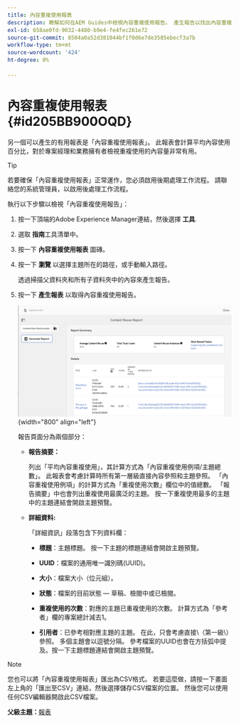 ```yaml
---
title: 內容重複使用報表
description: 瞭解如何在AEM Guides中檢視內容重複使用報告。 產生報告以找出內容重複使用的百分比。
exl-id: 658ae0fd-9032-4480-b9e4-fe4fec261e72
source-git-commit: 8504a0a52d381044bf1f0d6e7de3585ebecf3a7b
workflow-type: tm+mt
source-wordcount: '424'
ht-degree: 0%

---
```


# 內容重複使用報表 {#id205BB900OQD}

另一個可以產生的有用報表是「內容重複使用報表」。 此報表會計算平均內容使用百分比，對於專案經理和業務擁有者檢視重複使用的內容量非常有用。

>[!TIP]
>
> 若要確保「內容重複使用報表」正常運作，您必須啟用後期處理工作流程。 請聯絡您的系統管理員，以啟用後處理工作流程。

執行以下步驟以檢視「內容重複使用報告」：

1. 按一下頂端的Adobe Experience Manager連結，然後選擇 **工具**.

1. 選取 **指南**&#x200B;工具清單中。

1. 按一下 **內容重複使用報表** 圖磚。

1. 按一下 **瀏覽** 以選擇主題所在的路徑，或手動輸入路徑。

   透過掃描父資料夾和所有子資料夾中的內容來產生報告。

1. 按一下 **產生報表** 以取得內容重複使用報告。

   ![](images/content-reuse-uuid.png){width="800" align="left"}

   報告頁面分為兩個部分：

   - **報告摘要：**

     列出「平均內容重複使用」，其計算方式為「內容重複使用例項/主題總數」。 此報表會考慮計算時所有第一層級直接內容參照和主題參照。 「內容重複使用例項」的計算方式為「重複使用次數」欄位中的值總數。 「報告摘要」中也會列出重複使用最廣泛的主題。 按一下重複使用最多的主題中的主題連結會開啟主題預覽。

   - **詳細資料:**

     「詳細資訊」段落包含下列資料欄：

      - **標題**：主題標題。 按一下主題的標題連結會開啟主題預覽。

      - **UUID**：檔案的通用唯一識別碼\(UUID\)。

      - **大小**：檔案大小（位元組）。

      - **狀態**：檔案的目前狀態 — 草稿、檢閱中或已檢閱。

      - **重複使用的次數**：對應的主題已重複使用的次數。 計算方式為「參考者」欄的專案總計減去1。

      - **引用者**：已參考相對應主題的主題。 在此，只會考慮直接\（第一級\）參照。 多個主題會以逗號分隔。 參考檔案的UUID也會在方括弧中提及。按一下主題標題連結會開啟主題預覽。


>[!NOTE]
>
> 您也可以將「內容重複使用報表」匯出為CSV格式。 若要這麼做，請按一下畫面左上角的「匯出至CSV」連結，然後選擇儲存CSV檔案的位置。 然後您可以使用任何CSV編輯器開啟此CSV檔案。

**父級主題：**[&#x200B;報表](reports-intro.md)
